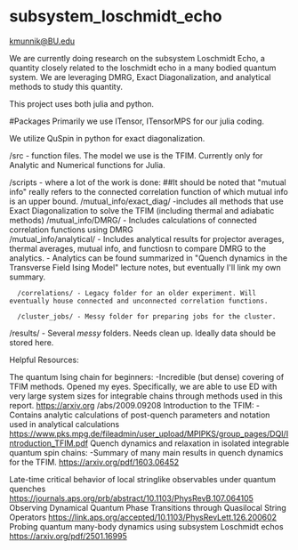 # subsystem_loschmidt_echo

kmunnik@BU.edu

We are currently doing research on the subsystem Loschmidt Echo, a quantity closely related to the loschmidt echo in a many bodied quantum system. We are leveraging DMRG, Exact Diagonalization, and analytical methods to study this quantity.

This project uses both julia and python.

#Packages
Primarily we use ITensor, ITensorMPS for our julia coding.

We utilize QuSpin in python for exact diagonalization.


/src - function files. The model we use is the TFIM. Currently only for Analytic and Numerical functions for Julia.

/scripts - where a lot of the work is done:
##It should be noted that "mutual info" really refers to the connected correlation function of which mutual info is an upper bound.
      /mutual_info/exact_diag/ -includes all methods that use Exact Diagonalization to solve the TFIM (including thermal and adiabatic methods)
      /mutual_info/DMRG/  - Includes calculations of connected correlation functions using DMRG       
      /mutual_info/analytical/ - Includes analytical results for projector averages, thermal averages, mutual info, and functiosn to compare DMRG to the analytics.
                          - Analytics can be found summarized in "Quench dynamics in the Transverse Field Ising Model" lecture notes, but eventually I'll link my own summary.

      /correlations/ - Legacy folder for an older experiment. Will eventually house connected and unconnected correlation functions.

      /cluster_jobs/ - Messy folder for preparing jobs for the cluster. 

/results/ - Several *messy* folders. Needs clean up. Ideally data should be stored here.

Helpful Resources:

The quantum Ising chain for beginners:
-Incredible (but dense) covering of TFIM methods. Opened my eyes. Specifically, we are able to use ED with very large system sizes for integrable chains through methods used in this report.
https://arxiv.org /abs/2009.09208
Introduction to the TFIM:
-Contains analytic calculations of post-quench parameters and notation used in analytical calculations 
https://www.pks.mpg.de/fileadmin/user_upload/MPIPKS/group_pages/DQI/Introduction_TFIM.pdf
Quench dynamics and relaxation in isolated integrable quantum spin chains:
-Summary of many main results in quench dynamics for the TFIM.
https://arxiv.org/pdf/1603.06452

Late-time critical behavior of local stringlike observables under quantum quenches
https://journals.aps.org/prb/abstract/10.1103/PhysRevB.107.064105
Observing Dynamical Quantum Phase Transitions through Quasilocal String Operators
https://link.aps.org/accepted/10.1103/PhysRevLett.126.200602
Probing quantum many-body dynamics using subsystem Loschmidt echos
https://arxiv.org/pdf/2501.16995



